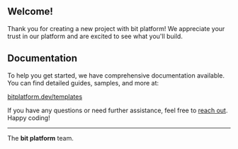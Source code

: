 ## Welcome!

Thank you for creating a new project with bit platform! We appreciate your trust in our platform and are excited to see what you'll build.

## Documentation

To help you get started, we have comprehensive documentation available. You can find detailed guides, samples, and more at:

[bitplatform.dev/templates](https://bitplatform.dev/templates/overview)

If you have any questions or need further assistance, feel free to [reach out](https://github.com/bitfoundation/bitplatform/issues/new/choose). Happy coding!

---

The **bit platform** team.
